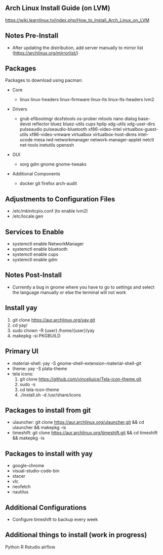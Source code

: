 ## Arch Linux Install Guide (on LVM)

https://wiki.learnlinux.tv/index.php/How_to_Install_Arch_Linux_on_LVM

## Notes Pre-Install
* After updating the distribution, add server manually to mirror list (https://archlinux.org/mirrorlist/)

## Packages

Packages to download using pacman: 

* Core
  * linux
  linux-headers 
  linux-firmware
  linux-lts
  linux-lts-headers 
  lvm2

* Drivers
  * grub
  efibootmgr
  dosfstools
  os-prober
  mtools
  nano
  dialog
  base-devel 
  reflector
  bluez
  bluez-utils
  cups
  hplip
  xdg-utils
  xdg-user-dirs
  pulseaudio
  pulseaudio-bluetooth
  xf86-video-intel
  virtualbox-guest-utils
  xf86-video-vmware
  virtualbox
  virtualbox-host-dkms
  intel-ucode
  mesa
  iwd 
  networkmanager
  network-manager-applet
  netctl
  net-tools
  inetutils
  openssh

* GUI
  * xorg
  gdm
  gnome
  gnome-tweaks

* Additional Components
  * docker
  git
  firefox
  arch-audit
 
## Adjustments to Configuration Files

* /etc/mkinitcpio.conf (to enable lvm2)
* /etc/locale.gen

## Services to Enable

* systemctl enable NetworkManager
* systemctl enable bluetooth
* systemctl enable cups
* systemctl enable gdm

## Notes Post-Install
* Currently a bug in gnome where you have to go to settings and select the language manually or else the terminal will not work

## Install yay

1. git clone https://aur.archlinux.org/yay.git
2. cd yay/
3. sudo chown -R {user} /home/{user}/yay
4. makepkg -si PKGBUILD


## Primary UI
* material-shell: yay -S gnome-shell-extension-material-shell-git
* theme: yay -S plata-theme
* tela icons: 
  1. git clone https://github.com/vinceliuice/Tela-icon-theme.git
  2. sudo -s
  3. cd tela-icon-theme
  3. ./install.sh -d /usr/share/icons

## Packages to install from git
* ulauncher: git clone https://aur.archlinux.org/ulauncher.git && cd ulauncher && makepkg -is
* timeshift: git clone https://aur.archlinux.org/timeshift.git && cd timeshift && makepkg -is

## Packages to install with yay

* google-chrome
* visual-studio-code-bin
* stacer
* vlc
* neofetch
* nautilus 

## Additional Configurations

* Configure timeshift to backup every week

## Additional things to install (work in progress)
Python
R
Rstudio
airflow


